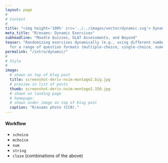 ```yaml
---
layout: page
#
# Content
#
title: "<img height='100%' src='../../images/vector/dynamic.svg'> Dynamic Exercises"
meta_title: "R/exams: Dynamic Exercises"
subheadline: "Moodle Quizzes, OLAT Assessments, and Beyond"
teaser: "Randomizing exercises dynamically (e.g., using different numbers, text blocks, ...)
  for a range of question formats (multiple-choice, single-choice, numeric, text, and combinations thereof)."
permalink: "/intro/dynamic/"
#
# Style
#
image:
  # shown on top of blog post
  title: screenshot-deriv-nvim-montage2.big.jpg
  # preview in list of posts
  thumb: screenshot-deriv-nvim-montage2.150.jpg
  # shown on landing page
  # homepage:
  # shown under image on top of blog post
  caption: "R/exams photo (CC0)."
---
```


#### Workflow

- `schoice`
- `mchoice`
- `num`
- `string`
- `cloze` (combinations of the above)
